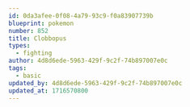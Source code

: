 ```yaml
---
id: 0da3afee-0f08-4a79-93c9-f0a83907739b
blueprint: pokemon
number: 852
title: Clobbopus
types:
  - fighting
author: 4d8d6ede-5963-429f-9c2f-74b897007e0c
tags:
  - basic
updated_by: 4d8d6ede-5963-429f-9c2f-74b897007e0c
updated_at: 1716570800
---
```

